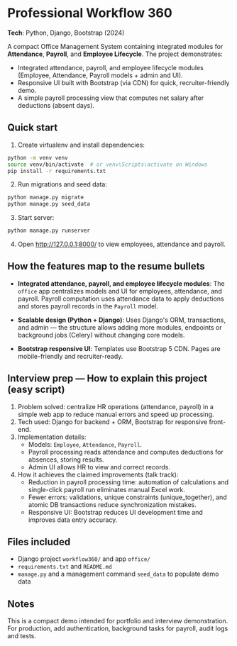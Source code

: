 # Professional Workflow 360

**Tech**: Python, Django, Bootstrap (2024)

A compact Office Management System containing integrated modules for **Attendance**, **Payroll**, and **Employee Lifecycle**. The project demonstrates:

- Integrated attendance, payroll, and employee lifecycle modules (Employee, Attendance, Payroll models + admin and UI).
- Responsive UI built with Bootstrap (via CDN) for quick, recruiter-friendly demo.
- A simple payroll processing view that computes net salary after deductions (absent days).

## Quick start
1. Create virtualenv and install dependencies:

```bash
python -m venv venv
source venv/bin/activate  # or venv\Scripts\activate on Windows
pip install -r requirements.txt
```

2. Run migrations and seed data:

```bash
python manage.py migrate
python manage.py seed_data
```

3. Start server:

```bash
python manage.py runserver
```

4. Open http://127.0.0.1:8000/ to view employees, attendance and payroll.

## How the features map to the resume bullets
- **Integrated attendance, payroll, and employee lifecycle modules**: The `office` app centralizes models and UI for employees, attendance, and payroll. Payroll computation uses attendance data to apply deductions and stores payroll records in the `Payroll` model.

- **Scalable design (Python + Django)**: Uses Django's ORM, transactions, and admin — the structure allows adding more modules, endpoints or background jobs (Celery) without changing core models.

- **Bootstrap responsive UI**: Templates use Bootstrap 5 CDN. Pages are mobile-friendly and recruiter-ready.

## Interview prep — How to explain this project (easy script)
1. Problem solved: centralize HR operations (attendance, payroll) in a simple web app to reduce manual errors and speed up processing.
2. Tech used: Django for backend + ORM, Bootstrap for responsive front-end.
3. Implementation details:
   - Models: `Employee`, `Attendance`, `Payroll`.
   - Payroll processing reads attendance and computes deductions for absences, storing results.
   - Admin UI allows HR to view and correct records.
4. How it achieves the claimed improvements (talk track):
   - Reduction in payroll processing time: automation of calculations and single-click payroll run eliminates manual Excel work.
   - Fewer errors: validations, unique constraints (unique_together), and atomic DB transactions reduce synchronization mistakes.
   - Responsive UI: Bootstrap reduces UI development time and improves data entry accuracy.

## Files included
- Django project `workflow360/` and app `office/`
- `requirements.txt` and `README.md`
- `manage.py` and a management command `seed_data` to populate demo data

## Notes
This is a compact demo intended for portfolio and interview demonstration. For production, add authentication, background tasks for payroll, audit logs and tests.
